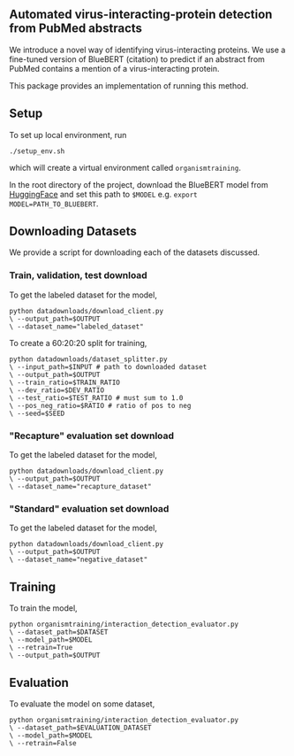 ## Automated virus-interacting-protein detection from PubMed abstracts

We introduce a novel way of identifying virus-interacting proteins. We use a fine-tuned version of BlueBERT (citation) to predict if an abstract from PubMed contains a mention of a virus-interacting protein.

This package provides an implementation of running this method.

## Setup
To set up local environment, run
```
./setup_env.sh
```
which will create a virtual environment called `organismtraining`.

In the root directory of the project, download the BlueBERT model from [HuggingFace](https://huggingface.co/bionlp/bluebert_pubmed_uncased_L-12_H-768_A-12/tree/main) and set this path to `$MODEL` e.g. `export MODEL=PATH_TO_BLUEBERT`.

## Downloading Datasets
We provide a script for downloading each of the datasets discussed.

### Train, validation, test download
To get the labeled dataset for the model,
```
python datadownloads/download_client.py
\ --output_path=$OUTPUT
\ --dataset_name="labeled_dataset"
```

To create a 60:20:20 split for training,
```
python datadownloads/dataset_splitter.py
\ --input_path=$INPUT # path to downloaded dataset
\ --output_path=$OUTPUT
\ --train_ratio=$TRAIN_RATIO
\ --dev_ratio=$DEV_RATIO
\ --test_ratio=$TEST_RATIO # must sum to 1.0
\ --pos_neg_ratio=$RATIO # ratio of pos to neg
\ --seed=$SEED
```

### "Recapture" evaluation set download
To get the labeled dataset for the model,
```
python datadownloads/download_client.py
\ --output_path=$OUTPUT
\ --dataset_name="recapture_dataset"
```

### "Standard" evaluation set download
To get the labeled dataset for the model,
```
python datadownloads/download_client.py
\ --output_path=$OUTPUT
\ --dataset_name="negative_dataset"
```

## Training
To train the model,
```
python organismtraining/interaction_detection_evaluator.py
\ --dataset_path=$DATASET
\ --model_path=$MODEL
\ --retrain=True
\ --output_path=$OUTPUT
```

## Evaluation
To evaluate the model on some dataset,
```
python organismtraining/interaction_detection_evaluator.py
\ --dataset_path=$EVALUATION_DATASET
\ --model_path=$MODEL
\ --retrain=False
```